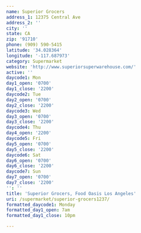 ```yaml
---
name: Superior Grocers
address_1: 12375 Central Ave
address_2: ''
city: ''
state: CA
zip: '91710'
phone: (909) 590-5415
latitude: '34.028364'
longitude: '-117.687973'
category: Supermarket
website: 'http://www.superiorsuperwarehouse.com/'
active: ''
daycode1: Mon
day1_open: '0700'
day1_close: '2200'
daycode2: Tue
day2_open: '0700'
day2_close: '2200'
daycode3: Wed
day3_open: '0700'
day3_close: '2200'
daycode4: Thu
day4_open: '2200'
daycode5: Fri
day5_open: '0700'
day5_close: '2200'
daycode6: Sat
day6_open: '0700'
day6_close: '2200'
daycode7: Sun
day7_open: '0700'
day7_close: '2200'
'': ''
title: 'Superior Grocers, Food Oasis Los Angeles'
uri: /supermarket/superior-grocers1237/
formatted_daycode1: Monday
formatted_day1_open: 7am
formatted_day1_close: 10pm

---
```

